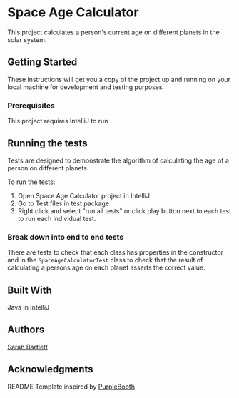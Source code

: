 # Space Age Calculator

This project calculates a person's current age on different planets in the solar system.

## Getting Started

These instructions will get you a copy of the project up and running on your local machine for development and testing purposes.

### Prerequisites

This project requires IntelliJ to run


## Running the tests

Tests are designed to demonstrate the algorithm of calculating the age of a person on different planets.

To run the tests:
1. Open Space Age Calculator project in IntelliJ
2. Go to Test files in test package
3. Right click and select "run all tests" or click play button next to each test to run each individual test.

### Break down into end to end tests

There are tests to check that each class has properties in the constructor and in the `SpaceAgeCalculatorTest` class to check that the result of calculating a persons age on each planet asserts the correct value.


## Built With

Java in IntelliJ


## Authors

 [Sarah Bartlett](https://github.com/PrincessSarahB)


## Acknowledgments

README Template inspired by [PurpleBooth](https://github.com/PurpleBooth)
